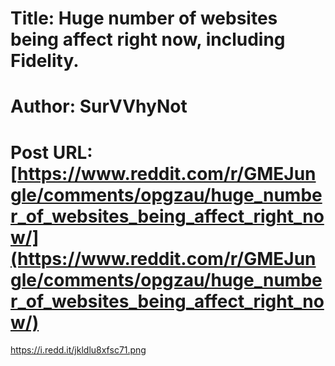 # Title: Huge number of websites being affect right now, including Fidelity.
# Author: SurVVhyNot
# Post URL: [https://www.reddit.com/r/GMEJungle/comments/opgzau/huge_number_of_websites_being_affect_right_now/](https://www.reddit.com/r/GMEJungle/comments/opgzau/huge_number_of_websites_being_affect_right_now/)


https://i.redd.it/jkldlu8xfsc71.png